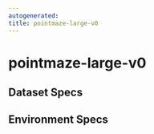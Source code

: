 ```yaml
---
autogenerated:
title: pointmaze-large-v0
---
```

# pointmaze-large-v0

## Dataset Specs

## Environment Specs

